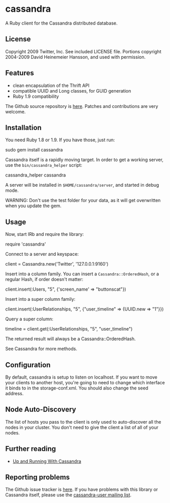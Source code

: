 # cassandra

A Ruby client for the Cassandra distributed database. 

## License

Copyright 2009 Twitter, Inc. See included LICENSE file. Portions copyright 2004-2009 David Heinemeier Hansson, and used with permission.

## Features

* clean encapsulation of the Thrift API
* compatible UUID and Long classes, for GUID generation
* Ruby 1.9 compatibility

The Github source repository is [here](http://github.com/fauna/cassandra/). Patches and contributions are very welcome.

## Installation

You need Ruby 1.8 or 1.9. If you have those, just run:

  sudo gem install cassandra

Cassandra itself is a rapidly moving target. In order to get a working server, use the `bin/cassandra_helper` script:

  cassandra_helper cassandra

A server will be installed in `$HOME/cassandra/server`, and started in debug mode.

WARNING: Don't use the test folder for your data, as it will get overwritten when you update the gem.

## Usage

Now, start IRb and require the library:

  require 'cassandra'

Connect to a server and keyspace:

  client = Cassandra.new('Twitter', '127.0.0.1:9160')

Insert into a column family. You can insert a `Cassandra::OrderedHash`, or a regular Hash, if order doesn't matter:

  client.insert(:Users, "5", {'screen_name' => "buttonscat"})

Insert into a super column family:

  client.insert(:UserRelationships, "5", {"user_timeline" => {UUID.new => "1"}})

Query a super column:

  timeline = client.get(:UserRelationships, "5", "user_timeline")

The returned result will always be a Cassandra::OrderedHash.

See Cassandra for more methods.

## Configuration

By default, cassandra is setup to listen on localhost. If you want to move your clients to another host, you're going to need to change which interface it binds to in the storage-conf.xml. You should also change the seed address.

## Node Auto-Discovery

The list of hosts you pass to the client is only used to auto-discover all the nodes in your cluster. You don't need to give the client a list of all of your nodes.

## Further reading

* [Up and Running With Cassandra](http://blog.evanweaver.com/articles/2009/07/06/up-and-running-with-cassandra)

## Reporting problems

The Github issue tracker is [here](http://github.com/fauna/cassandra/issues). If you have problems with this library or Cassandra itself, please use the [cassandra-user mailing list](http://mail-archives.apache.org/mod_mbox/incubator-cassandra-user/).

